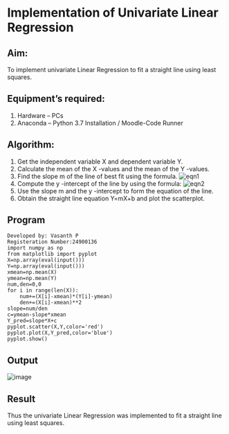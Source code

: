 # Implementation of Univariate Linear Regression
## Aim:
To implement univariate Linear Regression to fit a straight line using least squares.
## Equipment’s required:
1.	Hardware – PCs
2.	Anaconda – Python 3.7 Installation / Moodle-Code Runner
## Algorithm:
1.	Get the independent variable X and dependent variable Y.
2.	Calculate the mean of the X -values and the mean of the Y -values.
3.	Find the slope m of the line of best fit using the formula.
 ![eqn1](./eq1.jpg)
4.	Compute the y -intercept of the line by using the formula:
![eqn2](./eq2.jpg)  
5.	Use the slope m and the y -intercept to form the equation of the line.
6.	Obtain the straight line equation Y=mX+b and plot the scatterplot.
## Program
```
Developed by: Vasanth P
Registeration Number:24900136
import numpy as np
from matplotlib import pyplot
X=np.array(eval(input()))
Y=np.array(eval(input()))
xmean=np.mean(X)
ymean=np.mean(Y)
num,den=0,0
for i in range(len(X)):
    num+=(X[i]-xmean)*(Y[i]-ymean)
    den+=(X[i]-xmean)**2
slope=num/den
c=ymean-slope*xmean
Y_pred=slope*X+c
pyplot.scatter(X,Y,color='red')
pyplot.plot(X,Y_pred,color='blue')
pyplot.show()
```
## Output
![image](https://github.com/user-attachments/assets/8369bda7-2b48-4251-a173-6d783f370a7c)


## Result
Thus the univariate Linear Regression was implemented to fit a straight line using least squares.
